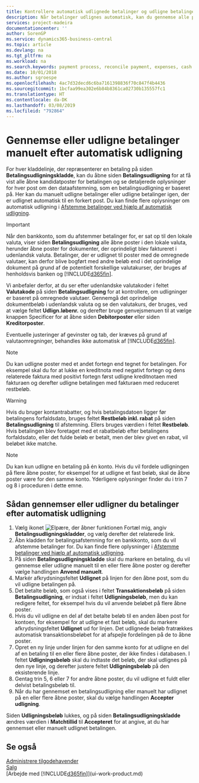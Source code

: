 ```yaml
---
title: Kontrollere automatisk udlignede betalinger og udligne betalinger igen manuelt | Microsoft Docs
description: Når betalinger udlignes automatisk, kan du gennemse alle poster for en betaling og genanvende dem, der blev udlignet forkert, manuelt.
services: project-madeira
documentationcenter: ''
author: SorenGP
ms.service: dynamics365-business-central
ms.topic: article
ms.devlang: na
ms.tgt_pltfrm: na
ms.workload: na
ms.search.keywords: payment process, reconcile payment, expenses, cash receipts
ms.date: 10/01/2018
ms.author: sgroespe
ms.openlocfilehash: 4ac7d32decd6c6ba7161398836f70c847f4b4436
ms.sourcegitcommit: 1bcfaa99ea302e6b84b8361ca02730b135557fc1
ms.translationtype: HT
ms.contentlocale: da-DK
ms.lasthandoff: 03/08/2019
ms.locfileid: "792864"
---
```

# <a name="review-or-apply-payments-manually-after-automatic-application"></a>Gennemse eller udligne betalinger manuelt efter automatisk udligning
For hver kladdelinje, der repræsenterer en betaling på siden **Betalingsudligningskladde**, kan du åbne siden **Betalingsudligning** for at få vist alle åbne kandidatposter for betalingen og se detaljerede oplysninger for hver post om den dataafstemning, som en betalingsudligning er baseret på. Her kan du manuelt udligne betalinger eller udligne betalinger igen, der er udlignet automatisk til en forkert post. Du kan finde flere oplysninger om automatisk udligning i [Afstemme betalinger ved hjælp af automatisk udligning](receivables-how-reconcile-payments-auto-application.md).

> [!IMPORTANT]  
>   Når den bankkonto, som du afstemmer betalinger for, er sat op til den lokale valuta, viser siden **Betalingsudligning** alle åbne poster i den lokale valuta, herunder åbne poster for dokumenter, der oprindeligt blev faktureret i udenlandsk valuta. Betalinger, der er udlignet til poster med de omregnede valutaer, kan derfor blive bogført med andre beløb end i det oprindelige dokument på grund af de potentielt forskellige valutakurser, der bruges af henholdsvis banken og [!INCLUDE[d365fin](includes/d365fin_md.md)].

Vi anbefaler derfor, at du ser efter udenlandske valutakoder i feltet **Valutakode** på siden **Betalingsudligning** for at kontrollere, om udligninger er baseret på omregnede valutaer. Gennemgå det oprindelige dokumentbeløb i udenlandsk valuta og se den valutakurs, der bruges, ved at vælge feltet **Udlign.løbenr.** og derefter bruge genvejsmenuen til at vælge knappen Specificer for at åbne siden **Debitorposter** eller siden **Kreditorposter**.

Eventuelle justeringer af gevinster og tab, der kræves på grund af valutaomregninger, behandles ikke automatisk af [!INCLUDE[d365fin](includes/d365fin_md.md)].

> [!NOTE]  
>   Du kan udligne poster med et andet fortegn end tegnet for betalingen. For eksempel skal du for at lukke en kreditnota med negativt fortegn og dens relaterede faktura med positivt fortegn først udligne kreditnotaen med fakturaen og derefter udligne betalingen med fakturaen med reduceret restbeløb.

> [!WARNING]  
>   Hvis du bruger kontantrabatter, og hvis betalingsdatoen ligger før betalingens forfaldsdato, bruges feltet **Restbeløb inkl. rabat** på siden **Betalingsudligning** til afstemning. Ellers bruges værdien i feltet **Restbeløb**. Hvis betalingen blev foretaget med et rabatbeløb efter betalingens forfaldsdato, eller det fulde beløb er betalt, men der blev givet en rabat, vil beløbet ikke matche.

> [!NOTE]  
>   Du kan kun udligne en betaling på én konto. Hvis du vil fordele udligningen på flere åbne poster, for eksempel for at udligne et fast beløb, skal de åbne poster være for den samme konto. Yderligere oplysninger finder du i trin 7 og 8 i proceduren i dette emne.

## <a name="to-review-or-apply-payments-after-automatic-application"></a>Sådan gennemser eller udligner du betalinger efter automatisk udligning
1. Vælg ikonet ![Elpære, der åbner funktionen Fortæl mig](media/ui-search/search_small.png "Fortæl mig, hvad du vil foretage dig"), angiv **Betalingsudligningskladder**, og vælg derefter det relaterede link.
2. Åbn kladden for betalingsafstemning for en bankkonto, som du vil afstemme betalinger for. Du kan finde flere oplysninger i [Afstemme betalinger ved hjælp af automatisk udligning](receivables-how-reconcile-payments-auto-application.md).
3. På siden **Betalingsudligningskladde** skal du markere en betaling, du vil gennemse eller udligne manuelt til en eller flere åbne poster og derefter vælge handlingen **Anvend manuelt**.
4. Markér afkrydsningsfeltet **Udlignet** på linjen for den åbne post, som du vil udligne betalingen på.
5. Det betalte beløb, som også vises i feltet **Transaktionsbeløb** på siden **Betalingsudligning**, er indsat i feltet **Udligningsbeløb**, men du kan redigere feltet, for eksempel hvis du vil anvende beløbet på flere åbne poster.
6. Hvis du vil udligne en del af det betalte beløb til en anden åben post for kontoen, for eksempel for at udligne et fast beløb, skal du markere afkrydsningsfeltet **Udlignet** ud for linjen. Det udlignede beløb fratrækkes automatisk transaktionsbeløbet for at afspejle fordelingen på de to åbne poster.
7. Opret en ny linje under linjen for den samme konto for at udligne en del af en betaling til en eller flere åbne poster, der ikke findes i databasen. I feltet **Udligningsbeløb** skal du indtaste det beløb, der skal udlignes på den nye linje, og derefter justere feltet **Udligningsbeløb** på den eksisterende linje.
8. Gentag trin 5, 6 eller 7 for andre åbne poster, du vil udligne et fuldt eller delvist betalingsbeløb til.
9. Når du har gennemset en betalingsudligning eller manuelt har udlignet på en eller flere åbne poster, skal du vælge handlingen **Accepter udligning**.

Siden **Udligningsbeløb** lukkes, og på siden **Betalingsudligningskladde** ændres værdien i **Matchtillid** til **Accepteret** for at angive, at du har gennemset eller manuelt udlignet betalingen.

## <a name="see-also"></a>Se også
[Administrere tilgodehavender](receivables-manage-receivables.md)  
[Salg](sales-manage-sales.md)  
[Arbejde med [!INCLUDE[d365fin](includes/d365fin_md.md)]](ui-work-product.md)
